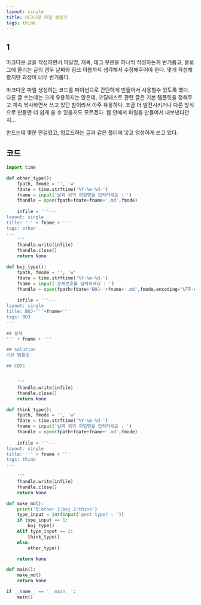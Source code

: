 ```yaml
---
layout: single
title: 마크다운 파일 생성기
tags: think
---
```


## 1  
마크다운 글을 작성하면서 파일명, 제목, 태그 부분을 하나씩 작성하는게 번거롭고, 블로그에 올리는 글의 경우 날짜와 링크 이름까지 생각해서 수정해주어야 한다. 몇개 작성해봤지만 과정이 너무 번거롭다.

마크다운 파일 생성하는 코드를 파이썬으로 간단하게 만들어서 사용할수 있도록 했다. 다른 글 쓰는데는 크게 유용하지는 않은데, 코딩테스트 관련 글은 기본 템플릿을 정해두고 계속 복사하면서 쓰고 있던 참이라서 아주 유용하다. 조금 더 발전시키거나 다른 방식으로 만들면 더 쉽게 쓸 수 있을지도 모르겠다. 웹 안에서 파일을 만들어서 내보낸다던지...

만드는데 몇분 안걸렸고, 업로드하는 글과 같은 폴더에 넣고 엉성하게 쓰고 있다.

## 코드  
```python
import time

def other_type():
    fpath, fmode = '', 'w'
    fdate = time.strftime('%Y-%m-%d-')
    fname = input('날짜 뒤의 파일명을 입력하세요 : ')
    fhandle = open(fpath+fdate+fname+'.md',fmode)
    
    infile = '''---
layout: single
title: ''' + fname + '''
tags: other
---
    '''
    fhandle.write(infile)
    fhandle.close()
    return None

def boj_type():
    fpath, fmode = '', 'w'
    fdate = time.strftime('%Y-%m-%d-')
    fname = input('문제번호를 입력하세요 : ')
    fhandle = open(fpath+fdate+'BOJ-'+fname+'.md',fmode,encoding="UTF-8")
    
    infile = '''---
layout: single
title: BOJ-'''+fname+'''
tags: BOJ
---

## 문제  
''' + fname + '''

## solution  
기본 템플릿

## CODE  


    '''
    fhandle.write(infile)
    fhandle.close()
    return None

def think_type():
    fpath, fmode = '', 'w'
    fdate = time.strftime('%Y-%m-%d-')
    fname = input('날짜 뒤의 파일명을 입력하세요 : ')
    fhandle = open(fpath+fdate+fname+'.md',fmode)
    
    infile = '''---
layout: single
title: ''' + fname + '''
tags: think
---

    '''
    fhandle.write(infile)
    fhandle.close()
    return None

def make_md():
    print('0:other 1:boj 2:think')
    type_input = int(input('post type? : '))
    if type_input == 1:
        boj_type()
    elif type_input == 2:
        think_type()
    else:
        other_type()

    return None

def main():
    make_md()
    return None

if __name__ == '__main__':
    main()
```
